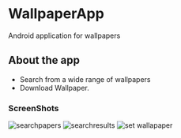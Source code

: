 # WallpaperApp
Android application for wallpapers

## About the app
- Search from a wide range of wallpapers
- Download Wallpaper.

### ScreenShots

![searchpapers](https://user-images.githubusercontent.com/43600925/120889279-28d71680-c5b1-11eb-862e-03586bcc873b.png "Search Screen")
![searchresults](https://user-images.githubusercontent.com/43600925/121077653-bfabfa80-c78c-11eb-90e7-51a4e01f35e2.png "Search Results")
![set wallapaper](https://user-images.githubusercontent.com/43600925/121077660-c2a6eb00-c78c-11eb-88d0-931ea88ad1bc.png "Set Wallpaper screen")


